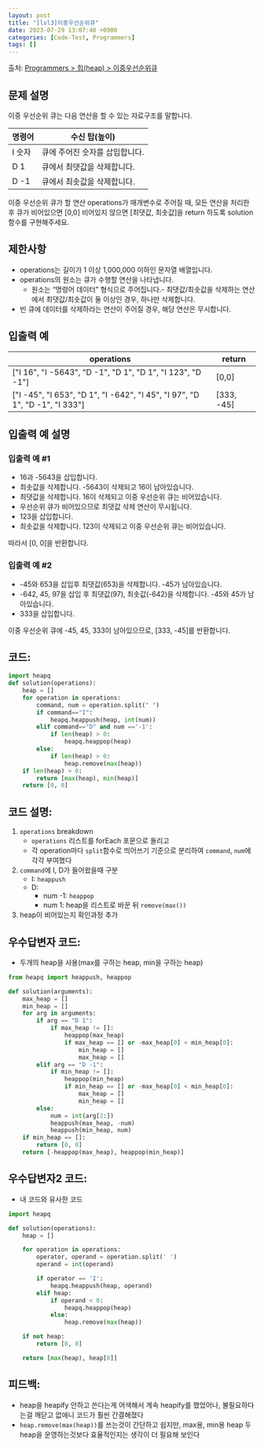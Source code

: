 ```yaml
---
layout: post
title: "[lvl3]이중우선순위큐"
date: 2023-07-29 13:07:40 +0900
categories: [Code-Test, Programmers]
tags: []
---
```


출처: [Programmers > 힙(heap) > 이중우선순위큐](https://school.programmers.co.kr/learn/courses/30/lessons/42628)

## 문제 설명

이중 우선순위 큐는 다음 연산을 할 수 있는 자료구조를 말합니다.

|명령어|수신 탑(높이)|
|---|---|
|I 숫자|큐에 주어진 숫자를 삽입합니다.|
|D 1|큐에서 최댓값을 삭제합니다.|
|D -1|큐에서 최솟값을 삭제합니다.|

이중 우선순위 큐가 할 연산 operations가 매개변수로 주어질 때, 모든 연산을 처리한 후 큐가 비어있으면 [0,0] 비어있지 않으면 [최댓값, 최솟값]을 return 하도록 solution 함수를 구현해주세요.

## 제한사항

- operations는 길이가 1 이상 1,000,000 이하인 문자열 배열입니다.
- operations의 원소는 큐가 수행할 연산을 나타냅니다.
    - 원소는 “명령어 데이터” 형식으로 주어집니다.- 최댓값/최솟값을 삭제하는 연산에서 최댓값/최솟값이 둘 이상인 경우, 하나만 삭제합니다.
- 빈 큐에 데이터를 삭제하라는 연산이 주어질 경우, 해당 연산은 무시합니다.

## 입출력 예

|operations|return|
|---|---|
|["I 16", "I -5643", "D -1", "D 1", "D 1", "I 123", "D -1"]|[0,0]|
|["I -45", "I 653", "D 1", "I -642", "I 45", "I 97", "D 1", "D -1", "I 333"]|[333, -45]|

## 입출력 예 설명

### 입출력 예 #1

- 16과 -5643을 삽입합니다.
- 최솟값을 삭제합니다. -5643이 삭제되고 16이 남아있습니다.
- 최댓값을 삭제합니다. 16이 삭제되고 이중 우선순위 큐는 비어있습니다.
- 우선순위 큐가 비어있으므로 최댓값 삭제 연산이 무시됩니다.
- 123을 삽입합니다.
- 최솟값을 삭제합니다. 123이 삭제되고 이중 우선순위 큐는 비어있습니다.

따라서 [0, 0]을 반환합니다.

### 입출력 예 #2

- -45와 653을 삽입후 최댓값(653)을 삭제합니다. -45가 남아있습니다.
- -642, 45, 97을 삽입 후 최댓값(97), 최솟값(-642)을 삭제합니다. -45와 45가 남아있습니다.
- 333을 삽입합니다.

이중 우선순위 큐에 -45, 45, 333이 남아있으므로, [333, -45]를 반환합니다.

## 코드:
```python
import heapq
def solution(operations):
    heap = []
    for operation in operations:
        command, num = operation.split(" ")
        if command=="I":
            heapq.heappush(heap, int(num))
        elif command=="D" and num =='-1':
            if len(heap) > 0:
                heapq.heappop(heap)
        else:            
            if len(heap) > 0:
                heap.remove(max(heap))
    if len(heap) > 0:
        return [max(heap), min(heap)]
    return [0, 0]
```
## 코드 설명:
1. `operations` breakdown
	- `operations` 리스트를 forEach 포문으로 돌리고
	- 각 operation마다  `split`함수로 띄어쓰기 기준으로 분리하여 `command`, `num`에 각각 부여했다
2. `command`에 I, D가 들어왔을때 구분
	- I: `heappush`
	- D: 
		- num  -1: `heappop`
		- num 1: heap을 리스트로 바꾼 뒤 `remove(max())`
3. heap이 비어있는지 확인과정 추가

## 우수답변자 코드:
- 두개의 heap을 사용(max를 구하는 heap, min을 구하는 heap)
```python
from heapq import heappush, heappop

def solution(arguments):
    max_heap = []
    min_heap = []
    for arg in arguments:
        if arg == "D 1":
            if max_heap != []:
                heappop(max_heap)
                if max_heap == [] or -max_heap[0] < min_heap[0]:
                    min_heap = []
                    max_heap = []
        elif arg == "D -1":
            if min_heap != []:
                heappop(min_heap)
                if min_heap == [] or -max_heap[0] < min_heap[0]:
                    max_heap = []
                    min_heap = []
        else:
            num = int(arg[2:])
            heappush(max_heap, -num)
            heappush(min_heap, num)
    if min_heap == []:
        return [0, 0]
    return [-heappop(max_heap), heappop(min_heap)]
```

## 우수답변자2 코드:
- 내 코드와 유사한 코드
```python
import heapq

def solution(operations):
    heap = []

    for operation in operations:
        operator, operand = operation.split(' ')
        operand = int(operand)

        if operator == 'I':
            heapq.heappush(heap, operand)
        elif heap:
            if operand < 0:
                heapq.heappop(heap)
            else:
                heap.remove(max(heap))

    if not heap:
        return [0, 0]

    return [max(heap), heap[0]]
```
## 피드백:
- heap을 heapify 안하고 쓴다는게 어색해서 계속 heapify를 했었어나, 불필요하다는걸 깨닫고 없애니 코드가 훨씬 간결해졌다
- `heap.remove(max(heap))`를 쓰는것이 간단하고 쉽지만, max용, min용 heap 두 heap을 운영하는것보다 효율적인지는 생각이 더 필요해 보인다
